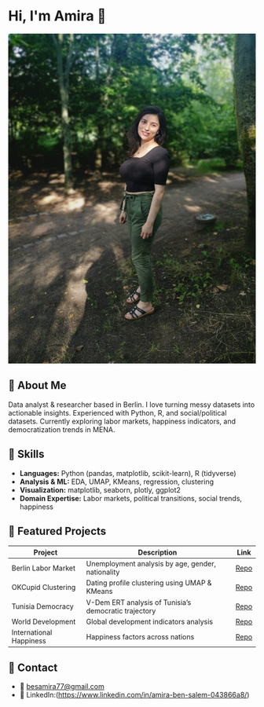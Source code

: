 
# Hi, I'm Amira 👋

![Amira smiling](amira_smile1.jpg)


## 🔹 About Me
Data analyst & researcher based in Berlin. I love turning messy datasets into actionable insights. Experienced with Python, R, and social/political datasets. Currently exploring labor markets, happiness indicators, and democratization trends in MENA.

## 🔹 Skills
- **Languages:** Python (pandas, matplotlib, scikit-learn), R (tidyverse)
- **Analysis & ML:** EDA, UMAP, KMeans, regression, clustering
- **Visualization:** matplotlib, seaborn, plotly, ggplot2
- **Domain Expertise:** Labor markets, political transitions, social trends, happiness

## 🔹 Featured Projects
| Project | Description | Link |
|---------|-------------|------|
| Berlin Labor Market | Unemployment analysis by age, gender, nationality | [Repo](https://github.com/Amirabs7/BerlinUnemploymentInsight-2025) |
| OKCupid Clustering | Dating profile clustering using UMAP & KMeans | [Repo](https://github.com/Amirabs7/OKCupid-Analysis) |
| Tunisia Democracy | V-Dem ERT analysis of Tunisia’s democratic trajectory | [Repo](https://github.com/Amirabs7/TunisiaDemocracyAnalysis) |
| World Development | Global development indicators analysis | [Repo](https://github.com/Amirabs7/WorldDevelopmentData) |
| International Happiness | Happiness factors across nations | [Repo](https://github.com/Amirabs7/HappinessReportAnalysis) |

## 🔹 Contact
- 📧 besamira77@gmail.com
- 💼 LinkedIn:(https://www.linkedin.com/in/amira-ben-salem-043866a8/)
